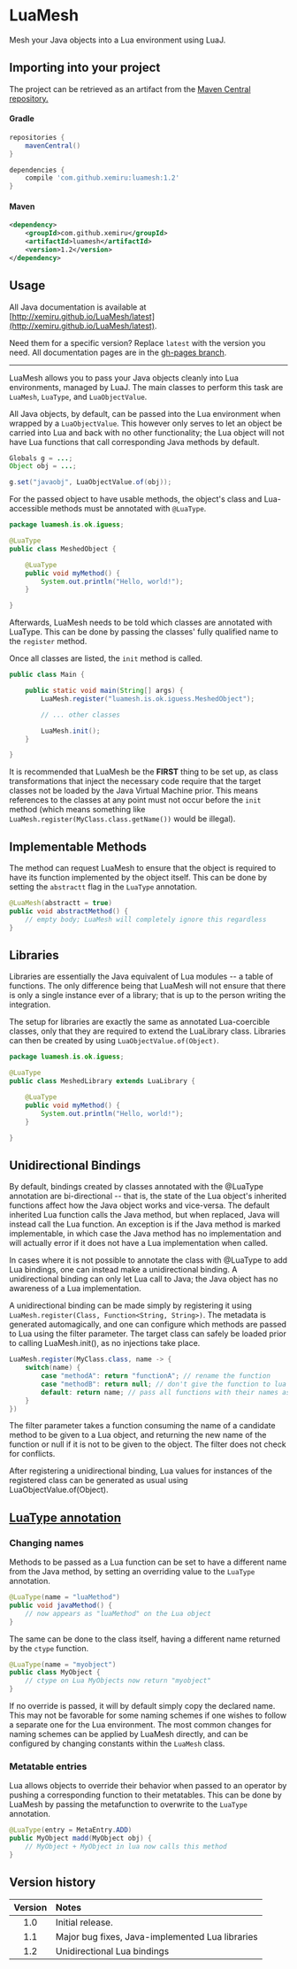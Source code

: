 # LuaMesh

Mesh your Java objects into a Lua environment using LuaJ.

## Importing into your project

The project can be retrieved as an artifact from the [Maven Central repository.](https://search.maven.org/#artifactdetails%7Ccom.github.xemiru%7Cluamesh%7C1.2%7Cjar)

#### Gradle
```groovy
repositories {
    mavenCentral()
}

dependencies {
    compile 'com.github.xemiru:luamesh:1.2'
}
```

#### Maven
```xml
<dependency>
    <groupId>com.github.xemiru</groupId>
    <artifactId>luamesh</artifactId>
    <version>1.2</version>
</dependency>
```

## Usage

All Java documentation is available at [http://xemiru.github.io/LuaMesh/latest](http://xemiru.github.io/LuaMesh/latest).

Need them for a specific version? Replace `latest` with the version you need. All documentation pages are in the [gh-pages branch](https://github.com/Xemiru/LuaMesh/tree/gh-pages).

----

LuaMesh allows you to pass your Java objects cleanly into Lua environments, managed by LuaJ. The main classes to perform this task are `LuaMesh`, `LuaType`, and `LuaObjectValue`.

All Java objects, by default, can be passed into the Lua environment when wrapped by a `LuaObjectValue`. This however only serves to let an object be carried into Lua and back with no other functionality; the Lua object will not have Lua functions that call corresponding Java methods by default.

```java
Globals g = ...;
Object obj = ...;

g.set("javaobj", LuaObjectValue.of(obj));
```

For the passed object to have usable methods, the object's class and Lua-accessible methods must be annotated with `@LuaType`.

```java
package luamesh.is.ok.iguess;

@LuaType
public class MeshedObject {

    @LuaType
    public void myMethod() {
        System.out.println("Hello, world!");
    }

}
```

Afterwards, LuaMesh needs to be told which classes are annotated with LuaType. This can be done by passing the classes' fully qualified name to the `register` method.

Once all classes are listed, the `init` method is called.

```java
public class Main {

    public static void main(String[] args) {
        LuaMesh.register("luamesh.is.ok.iguess.MeshedObject");

        // ... other classes

        LuaMesh.init();
    }

}
```

It is recommended that LuaMesh be the **FIRST** thing to be set up, as class transformations that inject the necessary code require that the target classes not be loaded by the Java Virtual Machine prior. This means references to the classes at any point must not occur before the `init` method (which means something like `LuaMesh.register(MyClass.class.getName())` would be illegal).

## Implementable Methods

The method can request LuaMesh to ensure that the object is required to have its function implemented by the object itself. This can be done by setting the `abstractt` flag in the `LuaType` annotation.

```java
@LuaMesh(abstractt = true)
public void abstractMethod() {
    // empty body; LuaMesh will completely ignore this regardless
}
```

## Libraries

Libraries are essentially the Java equivalent of Lua modules -- a table of functions. The only difference being that LuaMesh will not ensure that there is only a single instance ever of a library; that is up to the person writing the integration.

The setup for libraries are exactly the same as annotated Lua-coercible classes, only that they are required to extend the LuaLibrary class. Libraries can then be created by using `LuaObjectValue.of(Object)`.

```java
package luamesh.is.ok.iguess;

@LuaType
public class MeshedLibrary extends LuaLibrary {

    @LuaType
    public void myMethod() {
        System.out.println("Hello, world!");
    }

}
```

## Unidirectional Bindings

By default, bindings created by classes annotated with the @LuaType annotation are bi-directional -- that is, the state of the Lua object's inherited functions affect how the Java object works and vice-versa. The default inherited Lua function calls the Java method, but when replaced, Java will instead call the Lua function. An exception is if the Java method is marked implementable, in which case the Java method has no implementation and will actually error if it does not have a Lua implementation when called.

In cases where it is not possible to annotate the class with @LuaType to add Lua bindings, one can instead make a unidirectional binding. A unidirectional binding can only let Lua call to Java; the Java object has no awareness of a Lua implementation.

A unidirectional binding can be made simply by registering it using `LuaMesh.register(Class, Function<String, String>)`. The metadata is generated automagically, and one can configure which methods are passed to Lua using the filter parameter. The target class can safely be loaded prior to calling LuaMesh.init(), as no injections take place.

```java
LuaMesh.register(MyClass.class, name -> {
    switch(name) {
        case "methodA": return "functionA"; // rename the function
        case "methodB": return null; // don't give the function to lua
        default: return name; // pass all functions with their names as-is
    }
})
```

The filter parameter takes a function consuming the name of a candidate method to be given to a Lua object, and returning the new name of the function or null if it is not to be given to the object. The filter does not check for conflicts.

After registering a unidirectional binding, Lua values for instances of the registered class can be generated as usual using LuaObjectValue.of(Object).

## [LuaType annotation](https://xemiru.github.io/LuaMesh/latest/com/github/xemiru/luamesh/LuaType.html)

### Changing names

Methods to be passed as a Lua function can be set to have a different name from the Java method, by setting an overriding value to the `LuaType` annotation.

```java
@LuaType(name = "luaMethod")
public void javaMethod() {
    // now appears as "luaMethod" on the Lua object
}
```

The same can be done to the class itself, having a different name returned by the `ctype` function.

```java
@LuaType(name = "myobject")
public class MyObject {
    // ctype on Lua MyObjects now return "myobject"
}
```

If no override is passed, it will by default simply copy the declared name. This may not be favorable for some naming schemes if one wishes to follow a separate one for the Lua environment. The most common changes for naming schemes can be applied by LuaMesh directly, and can be configured by changing constants within the `LuaMesh` class.

### Metatable entries

Lua allows objects to override their behavior when passed to an operator by pushing a corresponding function to their metatables. This can be done by LuaMesh by passing the metafunction to overwrite to the `LuaType` annotation.

```java
@LuaType(entry = MetaEntry.ADD)
public MyObject madd(MyObject obj) {
    // MyObject + MyObject in lua now calls this method
}
```

## Version history

| Version | Notes |
|:-:|:--|
| 1.0 | Initial release. |
| 1.1 | Major bug fixes, Java-implemented Lua libraries |
| 1.2 | Unidirectional Lua bindings |
